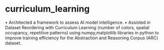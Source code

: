 # curriculum_learning
• Architected a framework to assess AI model intelligence.
• Assisted in Dataset Reordering with Curriculum Learning (number of colors, spatial occupancy, repetitive
patterns) using numpy,matplotlib libraries in python to improve training efficiency for the Abstraction and Reasoning Corpus (ARC) dataset.

